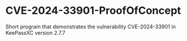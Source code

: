 # CVE-2024-33901-ProofOfConcept
Short program that demonstrates the vulnerability CVE-2024-33901 in KeePassXC version 2.7.7
